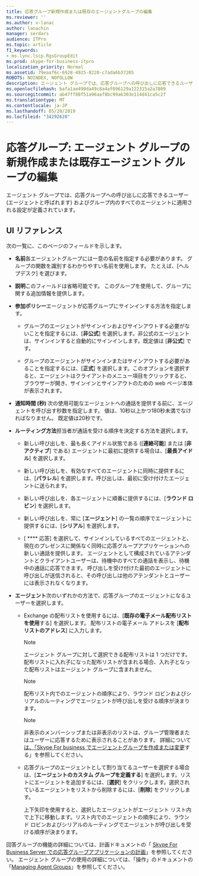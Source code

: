 ```yaml
---
title: 応答グループ新規作成または既存のエージェントグループの編集
ms.reviewer: ''
ms.author: v-lanac
author: lanachin
manager: serdars
audience: ITPro
ms.topic: article
f1_keywords:
- ms.lync.lscp.RgsGroupEdit
ms.prod: skype-for-business-itpro
localization_priority: Normal
ms.assetid: 79eaaf6c-6928-4925-8220-c7ada6b37205
ROBOTS: NOINDEX, NOFOLLOW
description: エージェント グループでは、応答グループへの呼び出しに応答できるユーザー (エージェントと呼ばれます) およびグループ内のすべてのエージェントに適用される設定が定義されています。
ms.openlocfilehash: bafa1ae490da49c8a4af096129a122315a2a7809
ms.sourcegitcommit: ab47ff88f51a96aaf8bc99a6303e114d41ca5c2f
ms.translationtype: MT
ms.contentlocale: ja-JP
ms.lasthandoff: 05/20/2019
ms.locfileid: "34292620"
---
```

# <a name="response-groups-create-new-or-edit-existing-agent-group"></a>応答グループ: エージェント グループの新規作成または既存エージェント グループの編集

エージェント グループでは、応答グループへの呼び出しに応答できるユーザー (エージェントと呼ばれます) およびグループ内のすべてのエージェントに適用される設定が定義されています。

## <a name="ui-reference"></a>UI リファレンス

次の一覧に、このページのフィールドを示します。

- **名前**各エージェントグループには一意の名前を指定する必要があります。 グループの関数を識別するわかりやすい名前を使用します。 たとえば、[ヘルプデスク] を選びます。

- **説明**このフィールドは省略可能です。 このグループを使用して、グループに関する追加情報を提供します。

- **参加ポリシー**エージェントが応答グループにサインインする方法を指定します。

  - グループのエージェントがサインインおよびサインアウトする必要がないことを指定するには、[**非公式**] を選択します。非公式のエージェントは、サインインすると自動的にサインインします。既定値は [**非公式**] です。

  - グループのエージェントがサインインまたはサインアウトする必要があることを指定するには、[**正式**] を選択します。このオプションを選択すると、エージェントはクライアントのメニュー項目をクリックすると、ブラウザーが開き、サインインとサインアウトのための web ページ本体が表示されます。

- **通知時間 (秒)** 次の使用可能なエージェントへの通話を提供する前に、エージェントを呼び出す秒数を指定します。 値は、10秒以上かつ180秒未満でなければなりません。 既定値は20秒です。

- **ルーティング方法**担当者が通話を受ける順序を決定する方法を選択します。

  - 新しい呼び出しを、最も長くアイドル状態である ([**連絡可能**] または [**非アクティブ**] である) エージェントに最初に提供する場合は、[**最長アイドル**] を選択します。

  - 新しい呼び出しを、有効なすべてのエージェントに同時に提供するには、[**パラレル**] を選択します。呼び出しは、最初に受け付けたエージェントに送られます。

  - 新しい呼び出しを、各エージェントに順番に提供するには、[**ラウンド ロビン**] を選択します。

  - 新しい呼び出しを、常に [**エージェント**] の一覧の順序でエージェントに提供するには、[**シリアル**] を選択します。

  - [ **** 応答] を選択して、サインインしているすべてのエージェントと、現在のプレゼンスに関係なく同時に応答グループアプリケーションへの新しい通話を提供します。 エージェントとして構成されているアテンダントとクライアントユーザーは、待機中のすべての通話を表示し、待機中の通話に応答できます。 呼び出しを受け付けた最初のエージェントに呼び出しが送信されると、その呼び出しは他のアテンダントとユーザーには表示されなくなります。

- **エージェント**次のいずれかの方法で、応答グループのエージェントになるユーザーを選択します。

  - Exchange の配布リストを使用するには、[**既存の電子メール配布リストを使用**する] を選択します。 配布リストの電子メール アドレスを [**配布リストのアドレス**] に入力します。

    > [!NOTE]
    > エージェント グループに対して選択できる配布リストは 1 つだけです。配布リストに入れ子になった配布リストが含まれる場合、入れ子となった配布リストはエージェント グループに含まれません。

    > [!NOTE]
    > 配布リスト内でのエージェントの順序により、ラウンド ロビンおよびシリアルのルーティングでエージェントが呼び出しを受ける順序が決まります。

    > [!NOTE]
    > 非表示のメンバーシップまたは非表示のリストは、グループ管理者またはユーザーに応答するために表示されることがあります。 詳細について[は、「Skype For business でエージェントグループを作成または変更](../../../deploy/deploy-enterprise-voice/create-or-modify-an-agent-group.md)する」を参照してください。

  - 応答グループのエージェントとして割り当てるユーザーを選択する場合は、[**エージェントのカスタム グループを定義する**] を選択します。リストにエージェントを追加するには、[**選択**] をクリックします。選択されているエージェントをリストから削除するには、[**削除**] をクリックします。

    上下矢印を使用すると、選択したエージェントがエージェント リスト内で上下に移動します。リスト内でのエージェントの順序により、ラウンド ロビンおよびシリアルのルーティングでエージェントが呼び出しを受ける順序が決まります。

回答グループの機能の詳細については、計画ドキュメントの「 [Skype For Business Server での応答グループアプリケーションの計画](../../../plan-your-deployment/enterprise-voice-solution/response-group.md)」を参照してください。 エージェント グループの使用の詳細については、「操作」のドキュメントの「[Managing Agent Groups](https://technet.microsoft.com/library/36084cdc-38f1-4c45-922f-f81c7e86210c.aspx)」を参照してください。


